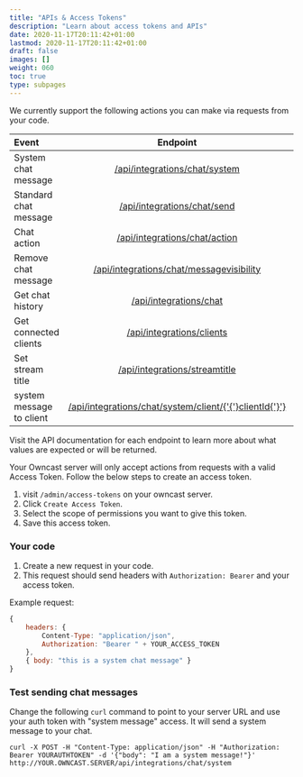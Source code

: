```yaml
---
title: "APIs & Access Tokens"
description: "Learn about access tokens and APIs"
date: 2020-11-17T20:11:42+01:00
lastmod: 2020-11-17T20:11:42+01:00
draft: false
images: []
weight: 060
toc: true
type: subpages
---
```


We currently support the following actions you can make via requests from your code.

| Event                    |                                                                      Endpoint                                                                                |                      Scope |
| :--------------------    | :----------------------------------------------------------------------------------------------------------------------------------------------------------: | -------------------------: |
| System chat message      |               <a href="/api/latest/#tag/Integrations/paths/~1api~1integrations~1streamtitle/post">/api/integrations/chat/system</a>                          | `CAN_SEND_SYSTEM_MESSAGES` |
| Standard chat message    |                 <a href="/api/latest/#tag/Integrations/paths/~1api~1integrations~1chat~1send/post">/api/integrations/chat/send</a>                           |        `CAN_SEND_MESSAGES` |
| Chat action              |                <a href="/api/latest/#tag/Integrations/paths/~1api~1integrations~1chat~1user/post">/api/integrations/chat/action</a>                          | `CAN_SEND_SYSTEM_MESSAGES` |
| Remove chat message      | <a href="/api/latest/#tag/Integrations/paths/~1api~1integrations~1chat~1updatemessagevisibility/post">/api/integrations/chat/messagevisibility</a>           |         `HAS_ADMIN_ACCESS` |
| Get chat history         |                       <a href="/api/latest/#tag/Integrations/paths/~1api~1integrations~1chat/get">/api/integrations/chat</a>                                 |         `HAS_ADMIN_ACCESS` |
| Get connected clients    |                    <a href="/api/latest/#tag/Integrations/paths/~1api~1integrations~1clients/get">/api/integrations/clients</a>                              |         `HAS_ADMIN_ACCESS` |
| Set stream title         |               <a href="/api/latest/#tag/Integrations/paths/~1api~1integrations~1streamtitle/post">/api/integrations/streamtitle</a>                          |         `HAS_ADMIN_ACCESS` |
| system message to client | <a href="/api/latest/#tag/Integrations/paths/~1api~1integrations~1chat~1system~1client~1{'{'}clientId{'}'}/post">/api/integrations/chat/system/client/{'{'}clientId{'}'}</a> | `CAN_SEND_SYSTEM_MESSAGES` |
Visit the API documentation for each endpoint to learn more about what values are expected or will be returned.

Your Owncast server will only accept actions from requests with a valid Access Token. Follow the below steps to create an access token.

1. visit `/admin/access-tokens` on your owncast server.
1. Click `Create Access Token`.
1. Select the scope of permissions you want to give this token.
1. Save this access token.

### Your code

1. Create a new request in your code.
1. This request should send headers with `Authorization: Bearer` and your access token.

Example request:

<!-- prettier-ignore -->
```javascript
{
    headers: {
        Content-Type: "application/json",
        Authorization: "Bearer " + YOUR_ACCESS_TOKEN
    },
    { body: "this is a system chat message" }
}
```

### Test sending chat messages

Change the following `curl` command to point to your server URL and use your auth token with "system message" access. It will send a system message to your chat.

```shell
curl -X POST -H "Content-Type: application/json" -H "Authorization: Bearer YOURAUTHTOKEN" -d '{"body": "I am a system message!"}' http://YOUR.OWNCAST.SERVER/api/integrations/chat/system

```
